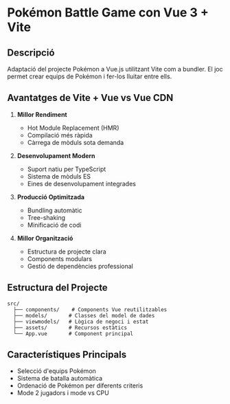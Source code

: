 # Pokémon Battle Game con Vue 3 + Vite

## Descripció
Adaptació del projecte Pokémon a Vue.js utilitzant Vite com a bundler. El joc permet crear equips de Pokémon i fer-los lluitar entre ells.

## Avantatges de Vite + Vue vs Vue CDN

1. **Millor Rendiment**
   - Hot Module Replacement (HMR)
   - Compilació més ràpida
   - Càrrega de mòduls sota demanda

2. **Desenvolupament Modern**
   - Suport natiu per TypeScript
   - Sistema de mòduls ES
   - Eines de desenvolupament integrades

3. **Producció Optimitzada**
   - Bundling automàtic
   - Tree-shaking
   - Minificació de codi

4. **Millor Organització**
   - Estructura de projecte clara
   - Components modulars
   - Gestió de dependències professional

## Estructura del Projecte
```
src/
  ├── components/    # Components Vue reutilitzables
  ├── models/       # Classes del model de dades
  ├── viewmodels/   # Lògica de negoci i estat
  ├── assets/       # Recursos estàtics
  └── App.vue       # Component principal
```

## Característiques Principals
- Selecció d'equips Pokémon
- Sistema de batalla automàtica
- Ordenació de Pokémon per diferents criteris
- Mode 2 jugadors i mode vs CPU
